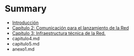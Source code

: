 # Summary

* [Introducción](README.md)
* [Capítulo 2: Comunicación para el lanzamiento de la Red](capitulo2.md)
* [Capítulo 3: Infraestructura técnica de la Red.](capitulo3.md)
* capitulo4.md
* capitulo5.md
* anexo1.md

